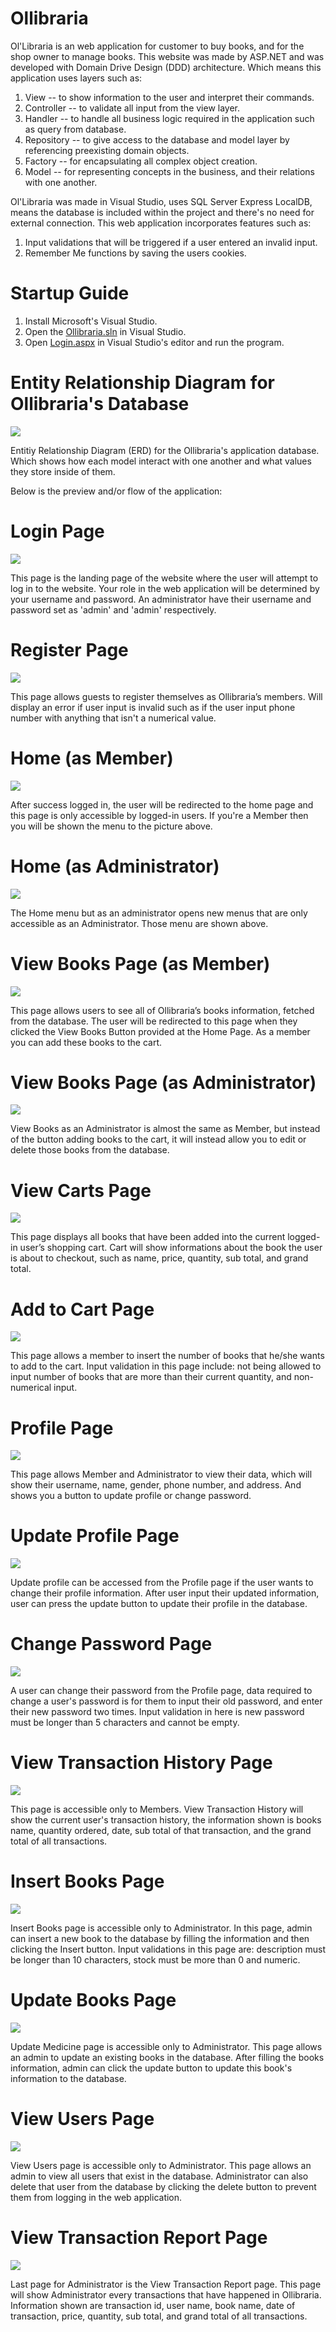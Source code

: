 # Ollibraria
Ol'Libraria is an web application for customer to buy books, and for the shop owner to manage books. This website was made by ASP.NET and was developed with Domain Drive Design (DDD) architecture. Which means this application uses layers such as:

1. View -- to show information to the user and interpret their commands.
2. Controller -- to validate all input from the view layer.
3. Handler -- to handle all business logic required in the application such as query from database.
4. Repository -- to give access to the database and model layer by referencing preexisting domain objects.
5. Factory -- for encapsulating all complex object creation.
6. Model -- for representing concepts in the business, and their relations with one another.

Ol'Libraria was made in Visual Studio, uses SQL Server Express LocalDB, means the database is included within the project and there's no need for external connection. This web application incorporates features such as:
1. Input validations that will be triggered if a user entered an invalid input.
2. Remember Me functions by saving the users cookies.

# Startup Guide
1. Install Microsoft's Visual Studio.
2. Open the [Ollibraria.sln](Ollibraria.sln) in Visual Studio.
3. Open [Login.aspx](Ollibraria/View/Login.aspx) in Visual Studio's editor and run the program.

# Entity Relationship Diagram for Ollibraria's Database
![](pic/0database.jpg)

Entitiy Relationship Diagram (ERD) for the Ollibraria's application database. Which shows how each model interact with one another and what values they store inside of them.

Below is the preview and/or flow of the application:

# Login Page
![](pic/1login.jpg)

This page is the landing page of the website where the user will attempt to log in to the website. Your role in the web application will be determined by your username and password. An administrator have their username and password set as 'admin' and 'admin' respectively.

# Register Page
![](pic/2register.jpg)

This page allows guests to register themselves as Ollibraria’s members. Will display an error if user input is invalid such as if the user input phone number with anything that isn't a numerical value.

# Home (as Member)
![](pic/3home1.jpg)

After success logged in, the user will be redirected to the home page and this page is only accessible by logged-in users. If you're a Member then you will be shown the menu to the picture above.


# Home (as Administrator)
![](pic/3home2.jpg)

The Home menu but as an administrator opens new menus that are only accessible as an Administrator. Those menu are shown above.


# View Books Page (as Member)
![](pic/4viewbooks1.jpg)

This page allows users to see all of Ollibraria’s books information, fetched from the database. The user will be redirected to this page when they clicked the View Books Button provided at the Home Page. As a member you can add these books to the cart.

# View Books Page (as Administrator)
![](pic/4viewbooks2.jpg)

View Books as an Administrator is almost the same as Member, but instead of the button adding books to the cart, it will instead allow you to edit or delete those books from the database.

# View Carts Page
![](pic/5viewcarts.jpg)

This page displays all books that have been added into the current logged-in user’s shopping cart. Cart will show informations about the book the user is about to checkout, such as name, price, quantity, sub total, and grand total.

# Add to Cart Page
![](pic/6addtocart.jpg)

This page allows a member to insert the number of books that he/she wants to add to the cart. Input validation in this page include: not being allowed to input number of books that are more than their current quantity, and non-numerical input.

# Profile Page
![](pic/7profile.jpg)

This page allows Member and Administrator to view their data, which will show their username, name, gender, phone number, and address. And shows you a button to update profile or change password.

# Update Profile Page
![](pic/8updateprofile.jpg)

Update profile can be accessed from the Profile page if the user wants to change their profile information. After user input their updated information, user can press the update button to update their profile in the database.


# Change Password Page
![](pic/9changepassword.jpg)

A user can change their password from the Profile page, data required to change a user's password is for them to input their old password, and enter their new password two times. Input validation in here is new password must be longer than 5 characters and cannot be empty.


# View Transaction History Page
![](pic/10viewtransactionhistory.jpg)

This page is accessible only to Members. View Transaction History will show the current user's transaction history, the information shown is books name, quantity ordered, date, sub total of that transaction, and the grand total of all transactions.


# Insert Books Page
![](pic/12insertbook.jpg)

Insert Books page is accessible only to Administrator. In this page, admin can insert a new book to the database by filling the information and then clicking the Insert button. Input validations in this page are: description must be longer than 10 characters, stock must be more than 0 and numeric.


# Update Books Page
![](pic/11updatebook.jpg)

Update Medicine page is accessible only to Administrator. This page allows an admin to update an existing books in the database. After filling the books information, admin can click the update button to update this book's information to the database.


# View Users Page
![](pic/13viewusers.jpg)

View Users page is accessible only to Administrator. This page allows an admin to view all users that exist in the database. Administrator can also delete that user from the database by clicking the delete button to prevent them from logging in the web application.


# View Transaction Report Page
![](pic/14viewtransactionreport.jpg)

Last page for Administrator is the View Transaction Report page. This page will show Administrator every transactions that have happened in Ollibraria. Information shown are transaction id, user name, book name, date of transaction, price, quantity, sub total, and grand total of all transactions.

